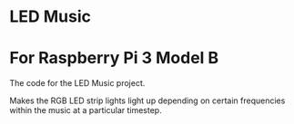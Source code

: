 # LED Music
# For Raspberry Pi 3 Model B

The code for the LED Music project.

Makes the RGB LED strip lights light up depending
on certain frequencies within the music at a
particular timestep.